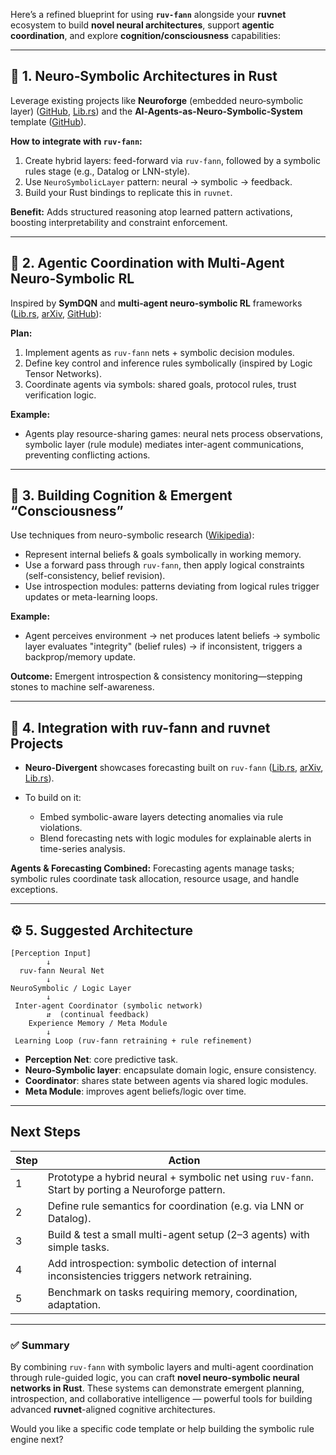 Here’s a refined blueprint for using **`ruv-fann`** alongside your **ruvnet** ecosystem to build **novel neural architectures**, support **agentic coordination**, and explore **cognition/consciousness** capabilities:

---

## 🚀 1. Neuro‑Symbolic Architectures in Rust

Leverage existing projects like **Neuroforge** (embedded neuro‑symbolic layer) ([GitHub][1], [Lib.rs][2]) and the **AI‑Agents-as-Neuro-Symbolic-System** template ([GitHub][3]).

**How to integrate with `ruv-fann`:**

1. Create hybrid layers: feed-forward via `ruv-fann`, followed by a symbolic rules stage (e.g., Datalog or LNN-style).
2. Use `NeuroSymbolicLayer` pattern: neural → symbolic → feedback.
3. Build your Rust bindings to replicate this in `ruvnet`.

**Benefit:** Adds structured reasoning atop learned pattern activations, boosting interpretability and constraint enforcement.

---

## 🧠 2. Agentic Coordination with Multi‑Agent Neuro‑Symbolic RL

Inspired by **SymDQN** and **multi‑agent neuro‑symbolic RL** frameworks ([Lib.rs][4], [arXiv][5], [GitHub][1]):

**Plan:**

1. Implement agents as `ruv-fann` nets + symbolic decision modules.
2. Define key control and inference rules symbolically (inspired by Logic Tensor Networks).
3. Coordinate agents via symbols: shared goals, protocol rules, trust verification logic.

**Example:**

* Agents play resource-sharing games: neural nets process observations, symbolic layer (rule module) mediates inter-agent communications, preventing conflicting actions.

---

## 🧩 3. Building Cognition & Emergent “Consciousness”

Use techniques from neuro-symbolic research ([Wikipedia][6]):

* Represent internal beliefs & goals symbolically in working memory.
* Use a forward pass through `ruv-fann`, then apply logical constraints (self-consistency, belief revision).
* Use introspection modules: patterns deviating from logical rules trigger updates or meta-learning loops.

**Example:**

* Agent perceives environment → net produces latent beliefs → symbolic layer evaluates "integrity" (belief rules) → if inconsistent, triggers a backprop/memory update.

**Outcome:** Emergent introspection & consistency monitoring—stepping stones to machine self-awareness.

---

## 🧬 4. Integration with ruv-fann and ruvnet Projects

* **Neuro-Divergent** showcases forecasting built on `ruv-fann` ([Lib.rs][4], [arXiv][5], [Lib.rs][2]).
* To build on it:

  * Embed symbolic-aware layers detecting anomalies via rule violations.
  * Blend forecasting nets with logic modules for explainable alerts in time-series analysis.

**Agents & Forecasting Combined:**
Forecasting agents manage tasks; symbolic rules coordinate task allocation, resource usage, and handle exceptions.

---

## ⚙️ 5. Suggested Architecture

```text
[Perception Input]
        ↓
  ruv-fann Neural Net
        ↓
NeuroSymbolic / Logic Layer
        ↓
 Inter-agent Coordinator (symbolic network)
        ⇵  (continual feedback)
    Experience Memory / Meta Module
        ↓
 Learning Loop (ruv-fann retraining + rule refinement)
```

* **Perception Net**: core predictive task.
* **Neuro‑Symbolic layer**: encapsulate domain logic, ensure consistency.
* **Coordinator**: shares state between agents via shared logic modules.
* **Meta Module**: improves agent beliefs/logic over time.

---

## Next Steps

| Step | Action                                                                                            |
| ---- | ------------------------------------------------------------------------------------------------- |
| 1    | Prototype a hybrid neural + symbolic net using `ruv-fann`. Start by porting a Neuroforge pattern. |
| 2    | Define rule semantics for coordination (e.g. via LNN or Datalog).                                 |
| 3    | Build & test a small multi-agent setup (2–3 agents) with simple tasks.                            |
| 4    | Add introspection: symbolic detection of internal inconsistencies triggers network retraining.    |
| 5    | Benchmark on tasks requiring memory, coordination, adaptation.                                    |

---

### ✅ Summary

By combining `ruv-fann` with symbolic layers and multi-agent coordination through rule-guided logic, you can craft **novel neuro-symbolic neural networks in Rust**. These systems can demonstrate emergent planning, introspection, and collaborative intelligence — powerful tools for building advanced **ruvnet**-aligned cognitive architectures.

Would you like a specific code template or help building the symbolic rule engine next?

[1]: https://github.com/ruvnet?utm_source=chatgpt.com "rUv ruvnet - GitHub"
[2]: https://lib.rs/crates/neuroforge?utm_source=chatgpt.com "NeuroForge - Lib.rs"
[3]: https://github.com/joaovictorcamargo/AI-Agents-as-Neuro-Symbolic-System?utm_source=chatgpt.com "joaovictorcamargo/AI-Agents-as-Neuro-Symbolic-System - GitHub"
[4]: https://lib.rs/crates/neuro-divergent?utm_source=chatgpt.com "Neuro-Divergent - Lib.rs"
[5]: https://arxiv.org/abs/2504.02654?utm_source=chatgpt.com "SymDQN: Symbolic Knowledge and Reasoning in Neural Network-based Reinforcement Learning"
[6]: https://en.wikipedia.org/wiki/Neuro-symbolic_AI?utm_source=chatgpt.com "Neuro-symbolic AI"
